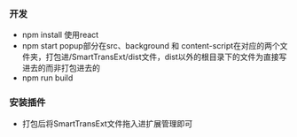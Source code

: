 ### 开发

- npm install       使用react
- npm start         popup部分在src、background 和 content-script在对应的两个文件夹，打包进/SmartTransExt/dist文件，dist以外的根目录下的文件为直接写进去的而非打包进去的   
- npm run build     


### 安装插件

- 打包后将SmartTransExt文件拖入进扩展管理即可



